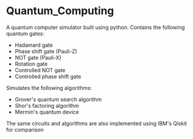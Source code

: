 # Quantum_Computing
A quantum computer simulator built using python.
Contains the following quantum gates:
- Hadamard gate
- Phase shift gate (Pauli-Z)
- NOT gate (Pauli-X)
- Rotation gate
- Controlled NOT gate
- Controlled phase shift gate

Simulates the following algorithms:
- Grover's quantum search algorithm
- Shor's factoring algorithm
- Mermin's quantum device

The same circuits and algorithms are also implemented using IBM's Qiskit for comparison
